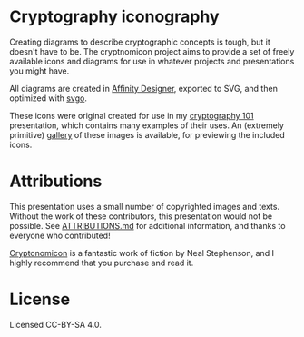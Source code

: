 # Cryptography iconography

Creating diagrams to describe cryptographic concepts is tough, but it doesn't have to be.  The cryptnomicon project aims to provide a set of freely available icons and diagrams for use in whatever projects and presentations you might have.

All diagrams are created in [Affinity Designer](https://affinity.serif.com/en-us/designer/), exported to SVG, and then optimized with [svgo](https://github.com/svg/svgo).

These icons were original created for use in my [cryptography 101](https://marumari.github.io/crypto-presentation/#/) presentation, which contains many examples of their uses. An (extremely primitive) [gallery](https://marumari.github.io/cryptonom-icon/) of these images is available, for previewing the included icons.

# Attributions

This presentation uses a small number of copyrighted images and texts. Without the work of these contributors, this presentation would not be possible. See [ATTRIBUTIONS.md](ATTRIBUTIONS.md) for additional information, and thanks to everyone who contributed!

[Cryptonomicon](https://en.wikipedia.org/wiki/Cryptonomicon) is a fantastic work of fiction by Neal Stephenson, and I highly recommend that you purchase and read it.

# License

Licensed CC-BY-SA 4.0.

